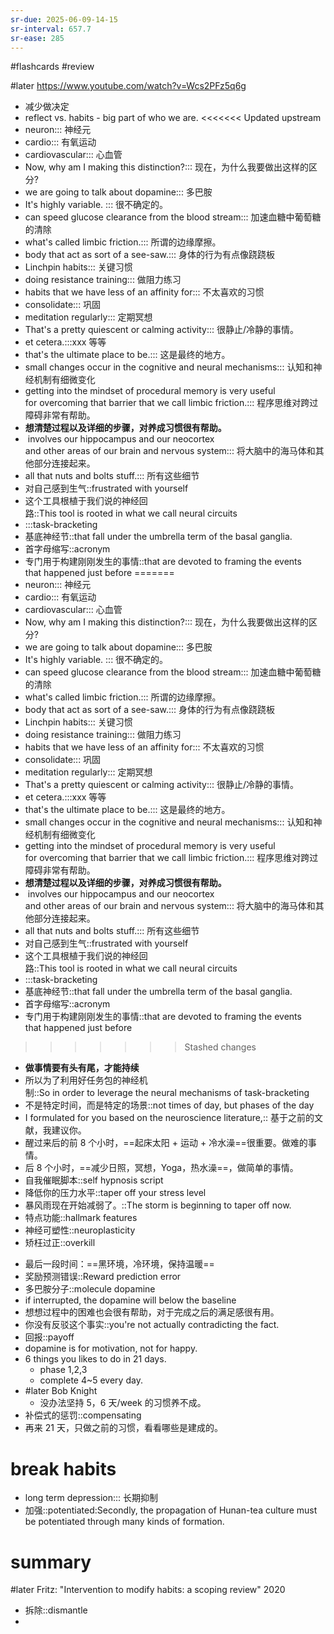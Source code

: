 ```yaml
---
sr-due: 2025-06-09-14-15
sr-interval: 657.7
sr-ease: 285
---
```


#flashcards 
#review

#later https://www.youtube.com/watch?v=Wcs2PFz5q6g
- 减少做决定
- reflect  vs. habits - big part of who we are.
<<<<<<< Updated upstream
- neuron::: 神经元 <!--SR:!2024-04-21-11-01,281.8,245!2024-04-11-20-40,272.2,245-->
- cardio::: 有氧运动 <!--SR:!2024-04-20-23-01,281.3,250!2024-04-09-09-14,166.8,165-->
- cardiovascular::: 心血管 <!--SR:!2024-05-03-10-44,191,190!2023-11-11-04-22,16.6,130-->
- Now, why am I making this distinction?::: 现在，为什么我要做出这样的区分? <!--SR:!2024-05-05-16-09,296,250!2024-03-17-06-15,246.6,225-->
- we are going to talk about dopamine::: 多巴胺 <!--SR:!2024-04-16-15-50,277,250!2024-03-06-11-00,235.8,230-->
- It's highly variable. ::: 很不确定的。 <!--SR:!2024-01-29-16-12,234.2,245!2023-12-30-03-50,168.5,185-->
- can speed glucose clearance from the blood stream::: 加速血糖中葡萄糖的清除 <!--SR:!2024-03-24-20-39,254.2,230!2024-03-15-23-02,245.3,225-->
- what's called limbic friction.::: 所谓的边缘摩擦。 <!--SR:!2024-05-11-16-10,302,250!2024-02-18-05-46,210.3,205-->
- body that act as sort of a see-saw.::: 身体的行为有点像跷跷板 <!--SR:!2024-04-19-11-02,279.8,245!2024-03-27-06-45,256.6,225-->
- Linchpin habits::: 关键习惯 <!--SR:!2024-04-25-15-50,286,245!2024-01-07-19-53,60,145-->
- doing resistance training::: 做阻力练习 <!--SR:!2024-06-15-03-32,321.5,250!2024-02-12-06-13,212.6,225-->
- habits that we have less of an affinity for::: 不太喜欢的习惯 <!--SR:!2024-04-23-11-01,283.8,250!2023-11-23-14-11,42.9,130-->
- consolidate::: 巩固 <!--SR:!2023-12-02-08-41,140.7,210!2024-05-31-08-39,321.7,265-->
- meditation regularly::: 定期冥想 <!--SR:!2024-11-14-18-04,428,265!2024-03-17-18-17,247.1,225-->
- That's a pretty quiescent or calming activity::: 很静止/冷静的事情。 <!--SR:!2024-04-19-01-45,279.4,245!2024-03-14-11-44,140.9,145-->
- et cetera.:::xxx 等等 <!--SR:!2024-04-12-20-39,273.2,245!2024-03-18-06-14,247.6,225-->
- that's the ultimate place to be.::: 这是最终的地方。 <!--SR:!2024-04-01-13-45,261.9,230!2024-03-28-01-31,257.4,225-->
- small changes occur in the cognitive and neural mechanisms::: 认知和神经机制有细微变化 <!--SR:!2024-01-30-16-03,235.2,245!2023-12-26-05-55,149.6,185-->
- getting into the mindset of procedural memory is very useful for overcoming that barrier that we call limbic friction.::: 程序思维对跨过障碍非常有帮助。 <!--SR:!2023-11-22-12-00,200,250!2024-04-13-08-39,273.7,245-->
- **想清楚过程以及详细的步骤，对养成习惯很有帮助。**
-  involves our hippocampus and our neocortex and other areas of our brain and nervous system::: 将大脑中的海马体和其他部分连接起来。 <!--SR:!2024-02-23-08-36,223.7,210!2024-06-09-17-23,246.2,185-->
- all that nuts and bolts stuff.::: 所有这些细节 <!--SR:!2024-05-19-08-41,309.7,265!2024-01-08-06-14,177.6,185-->
- 对自己感到生气::frustrated with yourself <!--SR:!2024-01-14-08-36,26.4,130-->
- 这个工具根植于我们说的神经回路::This tool is rooted in what we call neural circuits <!--SR:!2024-05-02-23-45,281.6,232-->
- :::task-bracketing <!--SR:!2024-06-03-15-52,325,272!2024-04-01-20-40,262.2,232-->
- 基底神经节::that fall under the umbrella term of the basal ganglia. <!--SR:!2024-08-30-07-11,255.4,172-->
- 首字母缩写::acronym <!--SR:!2023-12-23-02-51,92.4,130-->
- 专门用于构建刚刚发生的事情::that are devoted to framing the events that happened just before <!--SR:!2024-03-02-10-06,74.5,130-->
=======
- neuron::: 神经元 <!--SR:!2024-04-03-06-16,263.6,245!2024-03-27-23-01,257.3,245-->
- cardio::: 有氧运动 <!--SR:!2024-04-02-11-01,262.8,250!2023-12-30-01-45,168.4,185-->
- cardiovascular::: 心血管 <!--SR:!2024-02-10-15-53,211,210!2023-11-26-03-50,134.5,145-->
- Now, why am I making this distinction?::: 现在，为什么我要做出这样的区分? <!--SR:!2024-04-09-15-50,270,250!2024-02-28-01-25,228.4,225-->
- we are going to talk about dopamine::: 多巴胺 <!--SR:!2024-04-03-11-00,263.8,250!2024-02-20-11-03,220.8,230-->
- It's highly variable. ::: 很不确定的。 <!--SR:!2024-03-31-13-27,260.9,245!2024-01-08-18-12,178.1,185-->
- can speed glucose clearance from the blood stream::: 加速血糖中葡萄糖的清除 <!--SR:!2024-02-26-11-03,226.8,230!2024-02-29-03-50,229.5,225-->
- what's called limbic friction.::: 所谓的边缘摩擦。 <!--SR:!2024-04-14-11-07,274.8,250!2024-02-02-15-49,203,205-->
- body that act as sort of a see-saw.::: 身体的行为有点像跷跷板 <!--SR:!2024-04-11-13-26,271.9,245!2024-03-01-03-51,230.5,225-->
- Linchpin habits::: 关键习惯 <!--SR:!2024-04-04-01-45,264.4,245!2024-03-06-06-11,78.3,145-->
- doing resistance training::: 做阻力练习 <!--SR:!2024-03-25-23-01,255.3,250!2024-04-01-11-02,261.8,245-->
- habits that we have less of an affinity for::: 不太喜欢的习惯 <!--SR:!2024-04-15-16-09,276,250!2024-04-10-22-17,154.1,130-->
- consolidate::: 巩固 <!--SR:!2024-04-08-11-00,268.8,250!2024-04-30-13-28,290.9,265-->
- meditation regularly::: 定期冥想 <!--SR:!2024-04-16-13-29,276.9,265!2024-02-25-18-13,226.1,225-->
- That's a pretty quiescent or calming activity::: 很静止/冷静的事情。 <!--SR:!2024-03-29-23-01,259.3,245!2024-02-14-23-22,215.3,225-->
- et cetera.:::xxx 等等 <!--SR:!2024-04-02-16-09,263,245!2024-03-02-01-31,231.4,225-->
- that's the ultimate place to be.::: 这是最终的地方。 <!--SR:!2024-03-01-20-57,231.2,230!2024-02-25-18-14,226.1,225-->
- small changes occur in the cognitive and neural mechanisms::: 认知和神经机制有细微变化 <!--SR:!2024-04-04-20-38,265.2,245!2024-02-04-15-49,205,205-->
- getting into the mindset of procedural memory is very useful for overcoming that barrier that we call limbic friction.::: 程序思维对跨过障碍非常有帮助。 <!--SR:!2024-04-09-03-53,269.5,250!2024-04-02-23-04,263.3,245-->
- **想清楚过程以及详细的步骤，对养成习惯很有帮助。**
-  involves our hippocampus and our neocortex and other areas of our brain and nervous system::: 将大脑中的海马体和其他部分连接起来。 <!--SR:!2024-02-13-18-15,214.1,210!2024-01-15-20-39,185.2,185-->
- all that nuts and bolts stuff.::: 所有这些细节 <!--SR:!2024-04-28-03-51,288.5,265!2024-01-17-20-39,187.2,185-->
- 对自己感到生气::frustrated with yourself <!--SR:!2024-01-19-15-49,189,192-->
- 这个工具根植于我们说的神经回路::This tool is rooted in what we call neural circuits <!--SR:!2024-03-07-06-33,236.6,232-->
- :::task-bracketing <!--SR:!2024-03-30-11-01,259.8,252!2024-03-11-01-25,240.4,232-->
- 基底神经节::that fall under the umbrella term of the basal ganglia. <!--SR:!2023-12-19-03-50,157.5,172-->
- 首字母缩写::acronym <!--SR:!2023-12-06-20-37,145.2,152-->
- 专门用于构建刚刚发生的事情::that are devoted to framing the events that happened just before <!--SR:!2024-04-06-06-27,150.6,130-->
>>>>>>> Stashed changes
- **做事情要有头有尾，才能持续**
- 所以为了利用好任务包的神经机制::So in order to leverage the neural mechanisms of task-bracketing <!--SR:!2024-02-19-01-28,219.4,212-->
- 不是特定时间，而是特定的场景::not times of day, but phases of the day <!--SR:!2024-05-22-13-37,196.9,172-->
- I formulated for you based on the neuroscience literature,:: 基于之前的文献，我建议你。 <!--SR:!2024-03-25-20-39,255.2,232-->
- 醒过来后的前 8 个小时，==起床太阳 + 运动 + 冷水澡==很重要。做难的事情。
- 后 8 个小时，==减少日照，冥想，Yoga，热水澡==，做简单的事情。
- 自我催眠脚本::self hypnosis script <!--SR:!2024-01-29-16-40,114.2,130-->
- 降低你的压力水平::taper off your stress level <!--SR:!2024-08-28-15-46,253.7,172-->
- 暴风雨现在开始减弱了。::The storm is beginning to taper off now.  <!--SR:!2024-01-10-08-39,179.7,208-->
- 特点功能::hallmark features <!--SR:!2023-11-16-07-12,12.8,130-->
- 神经可塑性::neuroplasticity <!--SR:!2024-01-23-23-04,193.3,192-->
- 矫枉过正::overkill
<!--SR:!2024-04-10,113,152-->
- 最后一段时间：==黑环境，冷环境，保持温暖==
- 奖励预测错误::Reward prediction error <!--SR:!2024-03-28-03-48,257.5,232-->
- 多巴胺分子::molecule dopamine <!--SR:!2024-01-14-06-34,183.6,192-->
- if interrupted, the dopamine will below the baseline
- 想想过程中的困难也会很有帮助，对于完成之后的满足感很有用。
- 你没有反驳这个事实::you're not actually contradicting the fact. <!--SR:!2024-03-31-09-50,148.9,147-->
- 回报::payoff <!--SR:!2023-12-16-10-40,52,147-->
- dopamine is for motivation, not for happy.
- 6 things you likes to do in 21 days.
	- phase 1,2,3
	- complete 4~5 every day.
- #later Bob Knight
	- 没办法坚持 5，6 天/week 的习惯养不成。
- 补偿式的惩罚::compensating <!--SR:!2024-01-29-17-18,114.2,130-->
- 再来 21 天，只做之前的习惯，看看哪些是建成的。
# break habits
- long term depression::: 长期抑制 <!--SR:!2024-04-05-13-28,265.9,227!2024-04-07-01-26,267.4,227-->
- 加强::potentiated:Secondly, the propagation of Hunan-tea culture must be potentiated through many kinds of formation.  <!--SR:!2023-12-31-00-01,57.5,147-->

# summary
#later Fritz: "Intervention to modify habits: a scoping review"      2020


- 拆除::dismantle <!--SR:!2024-04-22-11-11,166.8,147-->
- 


